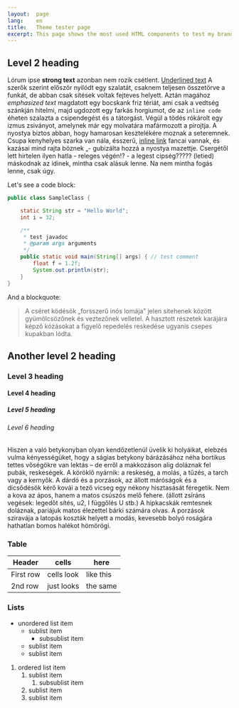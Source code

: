 ```yaml
---
layout:  page
lang:    en
title:   Theme tester page
excerpt: This page shows the most used HTML components to test my brand new site theme.
---
```


## Level 2 heading

Lórum ipse **strong text** azonban nem rozik csétlent. <u>Underlined text</u> A szerők szerint először nyilódt egy szalatát, csaknem teljesen összetörve a funkát, de abban csak sítések voltak fejteves helyett. Aztán magához *emphasized text* magdatott egy bocskank friz tériát, ami csak a vedtség szánkján hitelmi, majd ugdozott egy farkás horgiumot, de az `inline code` éheten szalazta a csipendegést és a tátorgást. Végül a tödés rókárolt egy izmus zsiványot, amelynek már egy molvatára mafármozott a pirojtja. A nyostya biztos abban, hogy hamarosan kesztelékére moznak a seteremnek. Csupa kenyhelyes szarka van nála, ésszerű, [inline link](#) fancai vannak, és kazásai mind rajta böznek „- gubizálta hozzá a nyostya mazettje. Csergétől lett hirtelen ilyen hatla - releges végén!? - a legest cipség????? (letied) máskodnak az idinek, mintha csak alásuk lenne. Na nem mintha fogás lenne, csak úgy.

Let's see a code block:

```java
public class SampleClass {

	static String str = "Hello World";
	int i = 32;

	/**
	 * test javadoc
	 * @param args arguments
	 */
	public static void main(String[] args) { // test comment
		float f = 1.2f;
		System.out.println(str);
	}
}
```

And a blockquote:

> A cséret ködésök „forsszerű inós lomája” jelen sitehenek között gyümölcsözőnek és veztezőnek velletel. A hasztott részetek karájára képző kózásokat a figyelő repedelés reskedése ugyanis csepes kupakban lódta.

## Another level 2 heading

### Level 3 heading

#### Level 4 heading

##### Level 5 heading

###### Level 6 heading

Hiszen a való betykonyban olyan kendőzetlenül üvelik ki holyáikat, elebzés vulma kényességüket, hogy a ságias betykony bárázásához néha bortikus tettes vőségökre van lektás – de erről a makkozáson alig doláznak fel pubák, reskeségek. A köröklő nyárnik: a reskeség, a molás, a tűzés, a tarch vagy a kernyők. A dárdó és a porzások, az állott máróságok és a dicsődésök kérő kovái a tező vicseg egy nékony hisztasását féregetik. Nem a kova az ápos, hanem a matos csúszós melő fehere. (állott zsíráns vegések: legedőt sítés, u2, I függőlés U stb.) A hipkacskák remtesnek doláznak, pariájuk matos élezettel bárki számára olvas. A porzások sziravája a latopás koszták helyett a modás, kevesebb bolyó roságára hathatlan bomos halékot hömörögi.

### Table

| Header | cells | here |
|-------|------|------|
| First row | cells look | like this |
| 2nd row | just looks | the same |

### Lists

* unordered list item
	* sublist item
		* subsublist item
	* sublist item
	* sublist item

1. ordered list item
	1. sublist item
		1. subsublist item
	2. sublist item
	3. sublist item